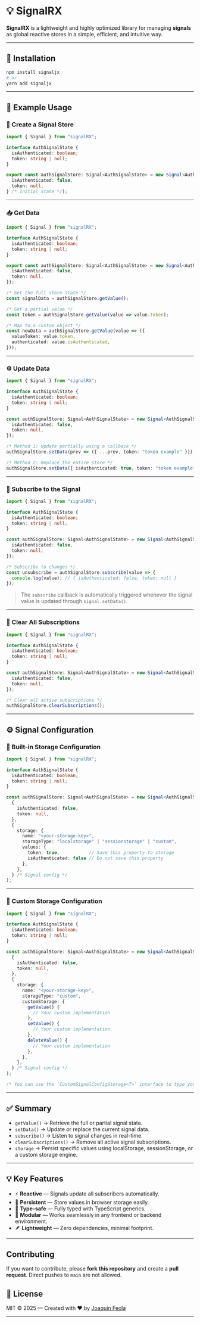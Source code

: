 
# 💡 SignalRX

**SignalRX** is a lightweight and highly optimized library for managing **signals** as global reactive stores in a simple, efficient, and intuitive way.

---

## 🚀 Installation

```bash
npm install signaljx
# or
yarn add signaljx
```

---

## 🧩 Example Usage

### 🧱 Create a Signal Store

```typescript
import { Signal } from "signalRX";

interface AuthSignalState {
  isAuthenticated: boolean;
  token: string | null;
}

export const authSignalStore: Signal<AuthSignalState> = new Signal<AuthSignalState>({
  isAuthenticated: false,
  token: null,
} /* Initial State */);
```

---

### 📥 Get Data

```typescript
import { Signal } from "signalRX";

interface AuthSignalState {
  isAuthenticated: boolean;
  token: string | null;
}

export const authSignalStore: Signal<AuthSignalState> = new Signal<AuthSignalState>({
  isAuthenticated: false,
  token: null,
});

/* Get the full store state */
const signalData = authSignalStore.getValue();

/* Get a partial value */
const token = authSignalStore.getValue(value => value.token);

/* Map to a custom object */
const newData = authSignalStore.getValue(value => ({
  valueToken: value.token,
  authenticated: value.isAuthenticated,
}));
```

---

### ⚙️ Update Data

```typescript
import { Signal } from "signalRX";

interface AuthSignalState {
  isAuthenticated: boolean;
  token: string | null;
}

const authSignalStore: Signal<AuthSignalState> = new Signal<AuthSignalState>({
  isAuthenticated: false,
  token: null,
});

/* Method 1: Update partially using a callback */
authSignalStore.setData(prev => ({ ...prev, token: "token example" }));

/* Method 2: Replace the entire store */
authSignalStore.setData({ isAuthenticated: true, token: "token example" });
```

---

### 📡 Subscribe to the Signal

```typescript
import { Signal } from "signalRX";

interface AuthSignalState {
  isAuthenticated: boolean;
  token: string | null;
}

const authSignalStore: Signal<AuthSignalState> = new Signal<AuthSignalState>({
  isAuthenticated: false,
  token: null,
});

/* Subscribe to changes */
const unsubscribe = authSignalStore.subscribe(value => {
  console.log(value); // { isAuthenticated: false, token: null }
});
```

> The `subscribe` callback is automatically triggered whenever the signal value is updated through `signal.setData()`.

---

### 🧽 Clear All Subscriptions

```typescript
import { Signal } from "signalRX";

interface AuthSignalState {
  isAuthenticated: boolean;
  token: string | null;
}

const authSignalStore: Signal<AuthSignalState> = new Signal<AuthSignalState>({
  isAuthenticated: false,
  token: null,
});

/* Clear all active subscriptions */
authSignalStore.clearSubscriptions();
```

---

## ⚙️ Signal Configuration

### 💾 Built-in Storage Configuration

```typescript
import { Signal } from "signalRX";

interface AuthSignalState {
  isAuthenticated: boolean;
  token: string | null;
}

const authSignalStore: Signal<AuthSignalState> = new Signal<AuthSignalState>(
  {
    isAuthenticated: false,
    token: null,
  },
  {
    storage: {
      name: "<your-storage-key>",
      storageType: "localstorage" | "sessionstorage" | "custom",
      values: {
        token: true,           // Save this property to storage
        isAuthenticated: false // Do not save this property
      },
    },
  } /* Signal config */
);
```

---

### 💾 Custom Storage Configuration

```typescript
import { Signal } from "signalRX";

interface AuthSignalState {
  isAuthenticated: boolean;
  token: string | null;
}

const authSignalStore: Signal<AuthSignalState> = new Signal<AuthSignalState>(
  {
    isAuthenticated: false,
    token: null,
  },
  {
    storage: {
      name: "<your-storage-key>",
      storageType: "custom",
      customStorage: {
        getValue() {
          // Your custom implementation
        },
        setValue() {
          // Your custom implementation
        },
        deleteValue() {
          // Your custom implementation
        },
      },
    },
  } /* Signal config */
);

/* You can use the `CustomSignalConfigStorage<T>` interface to type your custom storage */
```

---

## ✅ Summary

* `getValue()` → Retrieve the full or partial signal state.
* `setData()` → Update or replace the current signal data.
* `subscribe()` → Listen to signal changes in real-time.
* `clearSubscriptions()` → Remove all active signal subscriptions.
* `storage` → Persist specific values using localStorage, sessionStorage, or a custom storage engine.

---

## 💡 Key Features

* ⚡ **Reactive** — Signals update all subscribers automatically.
* 💾 **Persistent** — Store values in browser storage easily.
* 🧠 **Type-safe** — Fully typed with TypeScript generics.
* 🧩 **Modular** — Works seamlessly in any frontend or backend environment.
* 🪶 **Lightweight** — Zero dependencies, minimal footprint.

---

## Contributing

If you want to contribute, please **fork this repository** and create a **pull request**.
Direct pushes to `main` are not allowed.

## 📜 License

MIT © 2025 — Created with ❤️ by [Joaquin Feola](https://github.com/JoaquinFeola)

---


